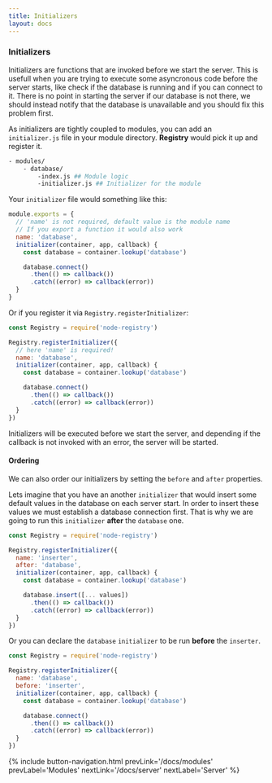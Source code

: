 ```yaml
---
title: Initializers
layout: docs
---
```


### Initializers

Initializers are functions that are invoked before we start the server. This is usefull when you are trying to execute some asyncronous code before the server starts, like check if the database is running and if you can connect to it. There is no point in starting the server if our database is not there, we should instead notify that the database is unavailable and you should fix this problem first.

As initializers are tightly coupled to modules, you can add an `initializer.js` file in your module directory. **Registry** would pick it up and register it.

```bash
- modules/
    - database/
        -index.js ## Module logic
        -initializer.js ## Initializer for the module
```

Your `initializer` file would something like this:

```javascript
module.exports = {
  // 'name' is not required, default value is the module name
  // If you export a function it would also work
  name: 'database',
  initializer(container, app, callback) {
    const database = container.lookup('database')

    database.connect()
      .then(() => callback())
      .catch((error) => callback(error))
  }
}
```

Or if you register it via `Registry.registerInitializer`:

```javascript
const Registry = require('node-registry')

Registry.registerInitializer({
  // here 'name' is required!
  name: 'database',
  initializer(container, app, callback) {
    const database = container.lookup('database')

    database.connect()
      .then(() => callback())
      .catch((error) => callback(error))
  }
})
```

Initializers will be executed before we start the server, and depending if the callback is not invoked with an error, the server will be started.

#### Ordering

We can also order our initializers by setting the `before` and `after` properties.

Lets imagine that you have an another `initializer` that would insert some default values in the database on each server start. In order to insert these values we must establish a database connection first. That is why we are going to run this `initializer` **after** the `database` one.

```javascript
const Registry = require('node-registry')

Registry.registerInitializer({
  name: 'inserter',
  after: 'database',
  initializer(container, app, callback) {
    const database = container.lookup('database')

    database.insert([... values])
      .then(() => callback())
      .catch((error) => callback(error))
  }
})
```

Or you can declare the `database` `initializer` to be run **before** the `inserter`.

```javascript
const Registry = require('node-registry')

Registry.registerInitializer({
  name: 'database',
  before: 'inserter',
  initializer(container, app, callback) {
    const database = container.lookup('database')

    database.connect()
      .then(() => callback())
      .catch((error) => callback(error))
  }
})
```

{% 
  include button-navigation.html
  prevLink='/docs/modules' prevLabel='Modules'
  nextLink='/docs/server' nextLabel='Server'
%}
